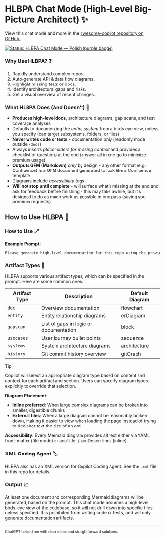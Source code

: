 # HLBPA Chat Mode (High-Level Big-Picture Architect) ✨

View this chat mode and more in the [awesome-copilot repository on GitHub.](https://github.com/github/awesome-copilot)

[![Status: HLBPA Chat Mode — Polish (purple badge)](https://img.shields.io/badge/status-polish-9B5DE5.svg)](#hlbpa-chat-mode-high-level-big-picture-architect-)

### Why Use HLBPA? ❓

1. Rapidly understand complex repos.
2. Auto‑generate API & data flow diagrams.
3. Highlight missing tests or docs.
4. Identify architectural gaps and risks.
5. Get a visual overview of recent changes.

### What HLBPA Does (And Doesn't) 🤔

- **Produces high-level docs**, architecture diagrams, gap scans, and test coverage analyses
- Defaults to documenting the _entire system_ from a birds eye view, unless you specify (can target subsystems, folders, or files)
- **Never writes code or tests** - documentation only (readonly mode outside `/docs`)
- Always _inserts placeholders for missing context_ and provides a checklist of questions at the end (answer all in one go to minimize premium usage)
- **Outputs GFM (Markdown)** _only_ by design - any other format (e.g. Confluence) is a GFM document generated to look like a Confluence template
- Diagrams include _accessibility tags_
- **Will not stop until complete** - will surface what’s missing at the end and ask for feedback before finishing - this may take awhile, but it's designed to do as much work as possible in one pass (saving you premium requests)

## How to Use HLBPA 🚀

### How to Use 🪄

**Example Prompt:**

```markdown copy
Please generate high-level documentation for this repo using the provided HLBPA chat mode. My name is Jane Doe. Artifact: architecture diagram and the test coverage gap report.
```

### Artifact Types 🧩

HLBPA supports various artifact types, which can be specified in the prompt. Here are some common ones:

| Artifact Type | Description | Default Diagram |
| - | - | - |
| `doc` | Overview documentation | flowchart |
| `entity` | Entity relationship diagrams | erDiagram |
| `gapscan` | List of gaps in logic or documentation | block |
| `usecases` | User journey bullet points | sequence |
| `systems` | System architecture diagrams | architecture |
| `history` | Git commit history overview | gitGraph |

> [!TIP]
> Copilot will select an appropriate diagram type based on content and context for each artifact and section. Users can specify diagram types explicitly to override that selection.

**Diagram Placement**:

- **Inline preferred**: When large complex diagrams can be broken into smaller, digestible chunks
- **External files**: When a large diagram cannot be reasonably broken down, making it easier to view when loading the page instead of trying to decipher text the size of an ant

**Accessibility**: Every Mermaid diagram provides alt text either via YAML front-matter (file mode) or accTitle: / accDescr: lines (inline).

### XML Coding Agent 🏷️

HLBPA also has an XML version for Copilot Coding Agent. See the `.xml` file in this repo for details.

### Output 📈

At least one document and corresponding Mermaid diagrams will be generated, based on the prompt. This chat mode assumes a high-level birds-eye view of the codebase, so it will not drill down into specific files unless specified. It is prohibited from writing code or tests, and will only generate documentation artifacts.

---

<small>ChatGPT helped me with clear ideas and straightforward solutions.</small>
